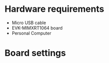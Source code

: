 Hardware requirements
=====================
- Micro USB cable
- EVK-MIMXRT1064 board
- Personal Computer


Board settings
==============

